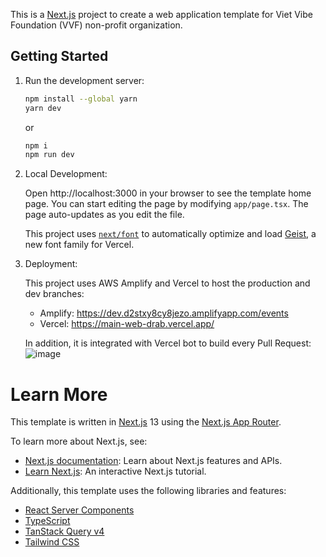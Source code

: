 This is a [Next.js](https://nextjs.org) project to create a web application template for Viet Vibe Foundation (VVF) non-profit organization.

## Getting Started

1. Run the development server:

   ```sh
   npm install --global yarn
   yarn dev
   ```

   or

   ```sh
   npm i
   npm run dev
   ```

2. Local Development: 

   Open http://localhost:3000 in your browser to see the template home page. You can start editing the page by modifying `app/page.tsx`. The page auto-updates as you edit the file.

   This project uses [`next/font`](https://nextjs.org/docs/app/building-your-application/optimizing/fonts) to automatically optimize and load [Geist](https://vercel.com/font), a new font family for Vercel.

3. Deployment:

   This project uses AWS Amplify and Vercel to host the production and dev branches:
   - Amplify: https://dev.d2stxy8cy8jezo.amplifyapp.com/events
   - Vercel: https://main-web-drab.vercel.app/
  
   In addition, it is integrated with Vercel bot to build every Pull Request: ![image](https://github.com/user-attachments/assets/8b237405-8d22-4aaf-8ab3-9ef1ada254de)

# Learn More
This template is written in [Next.js](https://nextjs.org/docs) 13 using the [Next.js App Router](https://nextjs.org/docs/app).

To learn more about Next.js, see:

- [Next.js documentation](https://nextjs.org/docs): Learn about Next.js features and APIs.
- [Learn Next.js](https://nextjs.org/learn): An interactive Next.js tutorial.

Additionally, this template uses the following libraries and features:

- [React Server Components](https://nextjs.org/docs/advanced-features/react-18/server-components)
- [TypeScript](https://www.typescriptlang.org/docs/handbook/release-notes/typescript-4-9.html)
- [TanStack Query v4](https://tanstack.com/query/latest)
- [Tailwind CSS](https://tailwindcss.com/)
